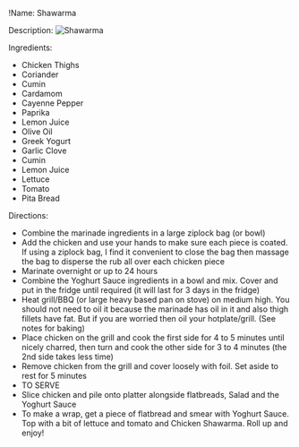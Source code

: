 !Name: Shawarma

Description:
![Shawarma](https://www.themealdb.com/images/media/meals/kcv6hj1598733479.jpg "Shawarma")

Ingredients:
- Chicken Thighs
- Coriander
- Cumin
- Cardamom
- Cayenne Pepper
- Paprika
- Lemon Juice
- Olive Oil
- Greek Yogurt
- Garlic Clove
- Cumin
- Lemon Juice
- Lettuce
- Tomato
- Pita Bread

Directions:
- Combine the marinade ingredients in a large ziplock bag (or bowl)
- Add the chicken and use your hands to make sure each piece is coated. If using a ziplock bag, I find it convenient to close the bag then massage the bag to disperse the rub all over each chicken piece
- Marinate overnight or up to 24 hours
- Combine the Yoghurt Sauce ingredients in a bowl and mix. Cover and put in the fridge until required (it will last for 3 days in the fridge)
- Heat grill/BBQ (or large heavy based pan on stove) on medium high. You should not need to oil it because the marinade has oil in it and also thigh fillets have fat. But if you are worried then oil your hotplate/grill. (See notes for baking)
- Place chicken on the grill and cook the first side for 4 to 5 minutes until nicely charred, then turn and cook the other side for 3 to 4 minutes (the 2nd side takes less time)
- Remove chicken from the grill and cover loosely with foil. Set aside to rest for 5 minutes
- TO SERVE
- Slice chicken and pile onto platter alongside flatbreads, Salad and the Yoghurt Sauce
- To make a wrap, get a piece of flatbread and smear with Yoghurt Sauce. Top with a bit of lettuce and tomato and Chicken Shawarma. Roll up and enjoy!
